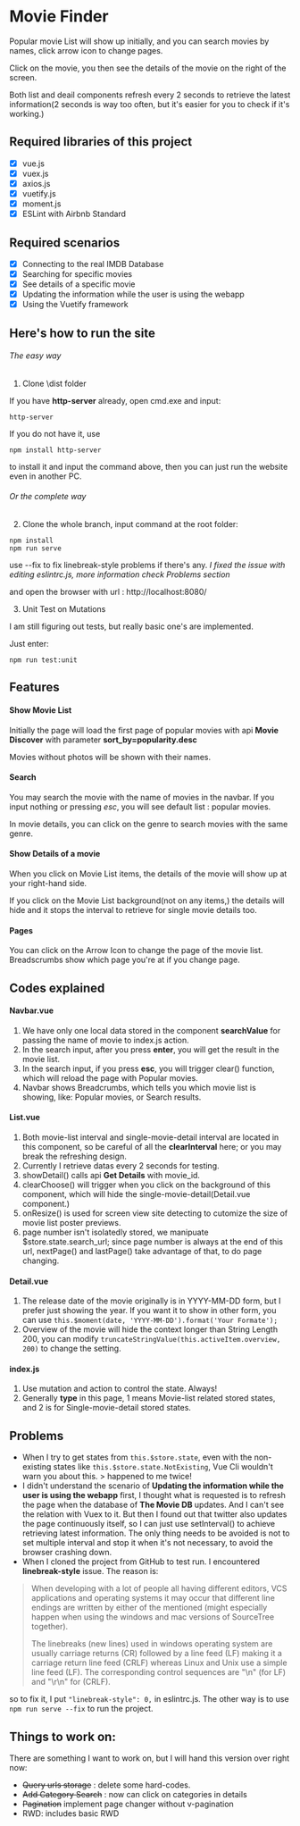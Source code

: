 # Movie Finder

Popular movie List will show up initially, and you can search movies by names, click arrow icon to change pages.

Click on the movie, you then see the details of the movie on the right of the screen.

Both list and deail components refresh every 2 seconds to retrieve the latest information(2 seconds is way too often, but it's easier for you to check if it's working.)

## Required libraries of this project

- [x] vue.js
- [x] vuex.js
- [x] axios.js
- [x] vuetify.js
- [x] moment.js
- [x] ESLint with Airbnb Standard

## Required scenarios

- [x] Connecting to the real IMDB Database
- [x] Searching for specific movies
- [x] See details of a specific movie
- [x] Updating the information while the user is using the webapp
- [x] Using the Vuetify framework

## Here's how to run the site

###### The easy way
1. Clone \dist folder

If you have **http-server** already, open cmd.exe and input:

```
http-server
```

If you do not have it, use

```
npm install http-server
```
to install it and input the command above, then you can just run the website even in another PC.

###### Or the complete way
2. Clone the whole branch, input command at the root folder:

```
npm install
npm run serve
```

use --fix to fix linebreak-style problems if there's any.
*I fixed the issue with editing eslintrc.js, more information check Problems section*

and open the browser with url : http://localhost:8080/

3. Unit Test on Mutations

I am still figuring out tests, but really basic one's are implemented.

Just enter:
```
npm run test:unit
```

## Features

#### Show Movie List

Initially the page will load the first page of popular movies with api **Movie Discover** with parameter **sort_by=popularity.desc**

Movies without photos will be shown with their names.

#### Search

You may search the movie with the name of movies in the navbar.
If you input nothing or pressing *esc*, you will see default list : popular movies.

In movie details, you can click on the genre to search movies with the same genre.

#### Show Details of a movie

When you click on Movie List items, the details of the movie will show up at your right-hand side.

If you click on the Movie List background(not on any items,) the details will hide and it stops the interval to retrieve for single movie details too.

#### Pages

You can click on the Arrow Icon to change the page of the movie list.
Breadscrumbs show which page you're at if you change page.

## Codes explained

#### Navbar.vue

1. We have only one local data stored in the component **searchValue** for passing the name of movie to index.js action.
2. In the search input, after you press **enter**, you will get the result in the movie list.
3. In the search input, if you press **esc**, you will trigger clear() function, which will reload the page with Popular movies.
4. Navbar shows Breadcrumbs, which tells you which movie list is showing, like: Popular movies, or Search results.

#### List.vue

1. Both movie-list interval and single-movie-detail interval are located in this component, so be careful of all the **clearInterval** here; or you may break the refreshing design.
2. Currently I retrieve datas every 2 seconds for testing.
3. showDetail() calls api **Get Details** with movie_id.
4. clearChoose() will trigger when you click on the background of this component, which will hide the single-movie-detail(Detail.vue component.)
5. onResize() is used for screen view site detecting to cutomize the size of movie list poster previews.
6. page number isn't isolatedly stored, we manipuate $store.state.search_url; since page number is always at the end of this url, nextPage() and lastPage() take advantage of that, to do page changing.

#### Detail.vue

1. The release date of the movie originally is in YYYY-MM-DD form, but I prefer just showing the year. If you want it to show in other form, you can use ```this.$moment(date, 'YYYY-MM-DD').format('Your Formate');```
2. Overview of the movie will hide the context longer than String Length 200, you can modify ```truncateStringValue(this.activeItem.overview, 200)``` to change the setting.

#### index.js

1. Use mutation and action to control the state. Always!
2. Generally **type** in this page, 1 means Movie-list related stored states, and 2 is for Single-movie-detail stored states.

## Problems 

* When I try to get states from ```this.$store.state```, even with the non-existing states like ```this.$store.state.NotExisting```, Vue Cli wouldn't warn you about this. > happened to me twice!
* I didn't understand the scenario of **Updating the information while the user is using the webapp** first, I thought what is requested is to refresh the page when the database of **The Movie DB** updates. And I can't see the relation with Vuex to it. But then I found out that twitter also updates the page continuously itself, so I can just use setInterval() to achieve retrieving latest information. The only thing needs to be avoided is not to set multiple interval and stop it when it's not necessary, to avoid the browser crashing down.
* When I cloned the project from GitHub to test run. I encountered **linebreak-style** issue. The reason is:
> When developing with a lot of people all having different editors, VCS applications and operating systems it may occur that different line endings are written by either of the mentioned (might especially happen when using the windows and mac versions of SourceTree together).
> 
> The linebreaks (new lines) used in windows operating system are usually carriage returns (CR) followed by a line feed (LF) making it a carriage return line feed (CRLF) whereas Linux and Unix use a simple line feed (LF). The corresponding control sequences are "\n" (for LF) and "\r\n" for (CRLF).

so to fix it, I put ```"linebreak-style": 0,``` in eslintrc.js. The other way is to use ```npm run serve --fix``` to run the project.

## Things to work on:

There are something I want to work on, but I will hand this version over right now:
* ~~Query urls storage~~ : delete some hard-codes. 
* ~~Add Category Search~~ : now can click on categories in details
* ~~Pagination~~ implement page changer without v-pagination
* RWD: includes basic RWD
